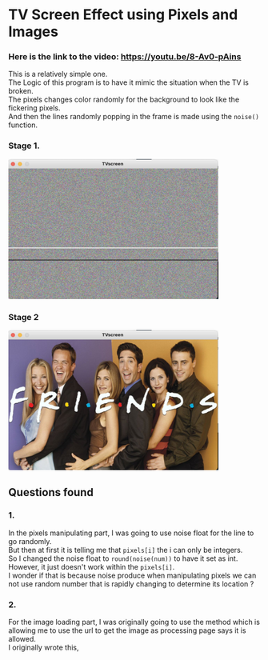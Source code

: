# TV Screen Effect using Pixels and Images

### Here is the link to the video: https://youtu.be/8-Av0-pAins

This is a relatively simple one.  
The Logic of this program is to have it mimic the situation when the TV is broken.  
The pixels changes color randomly for the background to look like the fickering pixels.  
And then the lines randomly popping in the frame is made using the ````noise()```` function.

### Stage 1. 
<img src="TVbuzz.png" width=420 height="280">

### Stage 2  
<img src="TVopen.png" width=420 height="280">


## Questions found
### 1.  
In the pixels manipulating part, I was going to use noise float for the line to go randomly.  
But then at first it is telling me that ````pixels[i]```` the i can only be integers.  
So I changed the noise float to ````round(noise(num))```` to have it set as int.  
However, it just doesn't work within the ````pixels[i]````.  
I wonder if that is because noise produce when manipulating pixels we can not use random number that is rapidly changing to determine its location ?
### 2.
For the image loading part, I was originally going to use the method which is allowing me to use the url to get the image as processing page says it is allowed.  
I originally wrote this,  
````String url="";
